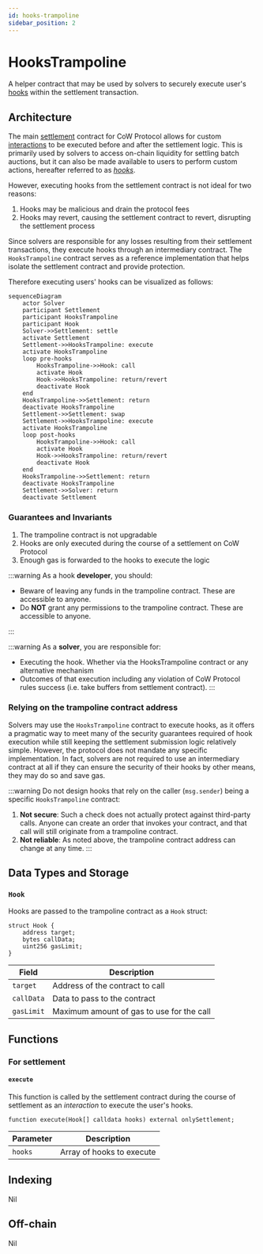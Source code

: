 ```yaml
---
id: hooks-trampoline
sidebar_position: 2
---
```


# HooksTrampoline

A helper contract that may be used by solvers to securely execute user's [hooks](/cow-protocol/reference/core/intents/hooks) within the settlement transaction.

## Architecture

The main [settlement](../core/settlement.md) contract for CoW Protocol allows for custom [interactions](../core/settlement#interactions) to be executed before and after the settlement logic. This is primarily used by solvers to access on-chain liquidity for settling batch auctions, but it can also be made available to users to perform custom actions, hereafter referred to as *[hooks](/cow-protocol/reference/core/intents/hooks)*.

However, executing hooks from the settlement contract is not ideal for two reasons:

1. Hooks may be malicious and drain the protocol fees
2. Hooks may revert, causing the settlement contract to revert, disrupting the settlement process

Since solvers are responsible for any losses resulting from their settlement transactions, they execute hooks through an intermediary contract. The `HooksTrampoline` contract serves as a reference implementation that helps isolate the settlement contract and provide protection.

Therefore executing users' hooks can be visualized as follows:

```mermaid
sequenceDiagram
    actor Solver
    participant Settlement
    participant HooksTrampoline
    participant Hook
    Solver->>Settlement: settle
    activate Settlement
    Settlement->>HooksTrampoline: execute
    activate HooksTrampoline
    loop pre-hooks
        HooksTrampoline->>Hook: call
        activate Hook
        Hook->>HooksTrampoline: return/revert
        deactivate Hook
    end
    HooksTrampoline->>Settlement: return
    deactivate HooksTrampoline
    Settlement->>Settlement: swap
    Settlement->>HooksTrampoline: execute
    activate HooksTrampoline
    loop post-hooks
        HooksTrampoline->>Hook: call
        activate Hook
        Hook->>HooksTrampoline: return/revert
        deactivate Hook
    end
    HooksTrampoline->>Settlement: return
    deactivate HooksTrampoline
    Settlement->>Solver: return
    deactivate Settlement
```

### Guarantees and Invariants

1. The trampoline contract is not upgradable
2. Hooks are only executed during the course of a settlement on CoW Protocol
3. Enough gas is forwarded to the hooks to execute the logic

:::warning
As a hook **developer**, you should:
* Beware of leaving any funds in the trampoline contract. These are accessible to anyone.
* Do **NOT** grant any permissions to the trampoline contract. These are accessible to anyone.

:::

:::warning
As a **solver**, you are responsible for:
* Executing the hook. Whether via the HooksTrampoline contract or any alternative mechanism
* Outcomes of that execution including any violation of CoW Protocol rules success (i.e. take buffers from settlement contract).
:::

### Relying on the trampoline contract address

Solvers may use the `HooksTrampoline` contract to execute hooks, as it offers a pragmatic way to meet many of the security guarantees required of hook execution while still keeping the settlement submission logic relatively simple. However, the protocol does not mandate any specific implementation. In fact, solvers are not required to use an intermediary contract at all if they can ensure the security of their hooks by other means, they may do so and save gas.


:::warning
Do not design hooks that rely on the caller (`msg.sender`) being a specific `HooksTrampoline` contract:

1. **Not secure**: Such a check does not actually protect against third-party calls. Anyone can create an order that invokes your contract, and that call will still originate from a trampoline contract.
2. **Not reliable**: As noted above, the trampoline contract address can change at any time.
:::


## Data Types and Storage

### `Hook`

Hooks are passed to the trampoline contract as a `Hook` struct:

```solidity
struct Hook {
    address target;
    bytes callData;
    uint256 gasLimit;
}
```

| **Field** | **Description** |
| --- | --- |
| `target` | Address of the contract to call |
| `callData` | Data to pass to the contract |
| `gasLimit` | Maximum amount of gas to use for the call |

## Functions

### For settlement

#### `execute`

This function is called by the settlement contract during the course of settlement as an *interaction* to execute the user's hooks.

```solidity
function execute(Hook[] calldata hooks) external onlySettlement;
```

| **Parameter** | **Description** |
| --- | --- |
| `hooks` | Array of hooks to execute |

## Indexing

Nil

## Off-chain

Nil